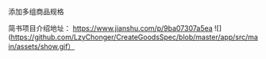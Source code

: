 添加多组商品规格

简书项目介绍地址： https://www.jianshu.com/p/9ba07307a5ea
![](https://github.com/LzyChonger/CreateGoodsSpec/blob/master/app/src/main/assets/show.gif）
